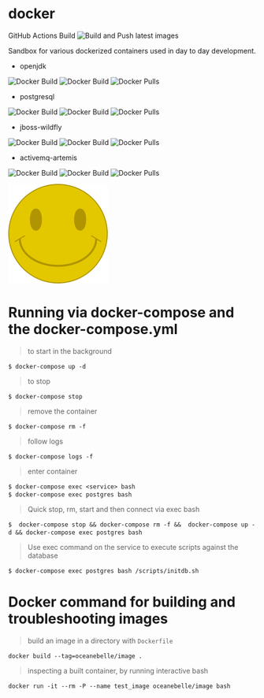 # docker

GitHub Actions Build ![Build and Push latest images](https://github.com/oceanebelle/docker/workflows/Build%20and%20Push%20latest%20images/badge.svg)

Sandbox for various dockerized containers used in day to day development.

- openjdk

![Docker Build](https://img.shields.io/docker/cloud/automated/oceanebelle/openjdk)
![Docker Build](https://img.shields.io/docker/cloud/build/oceanebelle/openjdk)
![Docker Pulls](https://img.shields.io/docker/pulls/oceanebelle/openjdk)

- postgresql

![Docker Build](https://img.shields.io/docker/cloud/automated/oceanebelle/postgresql)
![Docker Build](https://img.shields.io/docker/cloud/build/oceanebelle/postgresql)
![Docker Pulls](https://img.shields.io/docker/pulls/oceanebelle/postgresql)

- jboss-wildfly

![Docker Build](https://img.shields.io/docker/cloud/automated/oceanebelle/jboss-wildfly)
![Docker Build](https://img.shields.io/docker/cloud/build/oceanebelle/jboss-wildfly)
![Docker Pulls](https://img.shields.io/docker/pulls/oceanebelle/jboss-wildfly)

- activemq-artemis

![Docker Build](https://img.shields.io/docker/cloud/automated/oceanebelle/activemq-artemis)
![Docker Build](https://img.shields.io/docker/cloud/build/oceanebelle/activemq-artemis)
![Docker Pulls](https://img.shields.io/docker/pulls/oceanebelle/activemq-artemis)


![diagram](./diagram.drawio.svg)


# Running via docker-compose and the docker-compose.yml

> to start in the background
```
$ docker-compose up -d
```

> to stop 
```
$ docker-compose stop
```

> remove the container
```
$ docker-compose rm -f
```
> follow logs
```
$ docker-compose logs -f
```

> enter container
```
$ docker-compose exec <service> bash
$ docker-compose exec postgres bash
```

> Quick stop, rm, start and then connect via exec bash
```
$  docker-compose stop && docker-compose rm -f &&  docker-compose up -d && docker-compose exec postgres bash
```

> Use exec command on the service to execute scripts against the database
```
$ docker-compose exec postgres bash /scripts/initdb.sh
```

# Docker command for building and troubleshooting images

> build an image in a directory with ``Dockerfile``

```
docker build --tag=oceanebelle/image .
```

> inspecting a built container, by running interactive bash

```
docker run -it --rm -P --name test_image oceanebelle/image bash
```

